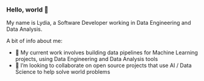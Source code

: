 ### Hello, world 👋

My name is Lydia, a Software Developer working in Data Engineering and Data Analysis.

A bit of info about me:
- 🔭 My current work involves building data pipelines for Machine Learning projects, using Data Engineering and Data Analysis tools
- 👯 I’m looking to collaborate on open source projects that use AI / Data Science to help solve world problems
